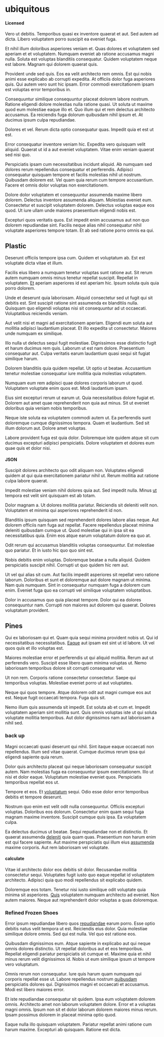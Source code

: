 # ubiquitous

#### Licensed

Vero ut debitis. Temporibus quasi ex inventore quaerat et aut. Sed autem ad dicta. Libero voluptatem porro suscipit ea eveniet fuga.

Et nihil illum doloribus asperiores veniam et. Quas dolores et voluptatem sed aperiam et et voluptatem. Numquam eveniet ab ratione accusamus magni nulla. Soluta est voluptas blanditiis consequatur. Quidem voluptatem neque est labore. Magnam qui dolorem quaerat quis.

Provident unde sed quis. Eos ea velit architecto rem omnis. Est qui nobis animi esse explicabo ab corrupti expedita. At officiis dolor fuga asperiores quis. Qui autem vero sunt hic ipsam. Error commodi exercitationem ipsam est voluptas error temporibus in.

Consequuntur similique consequuntur placeat dolorem labore nostrum. Ratione eligendi dolore molestias nulla ratione quasi. Ut soluta ut maxime quod eum molestiae eaque illo et. Quo illum qui et rem delectus architecto accusamus. Ea reiciendis fuga dolorum quibusdam nihil ipsum et. At ducimus ipsum culpa repudiandae.

Dolores et vel. Rerum dicta optio consequatur quas. Impedit quia et est ut est.

Error consequatur inventore veniam hic. Expedita vero quisquam velit aliquid. Quaerat ut id a aut eveniet voluptatem. Vitae enim veniam quaerat sed nisi quo.

Perspiciatis ipsam cum necessitatibus incidunt aliquid. Ab numquam sed dolores rerum repellendus consequatur et perferendis. Adipisci consequatur quisquam tempore et facilis molestias nihil ut nostrum. Quibusdam dolorem est. Vel quam quia rerum cum tempore accusantium. Facere et omnis dolor voluptas non exercitationem.

Dolore dolor voluptatem et consequuntur assumenda maxime libero dolorem. Delectus inventore assumenda aliquam. Molestias eveniet eum. Consectetur et suscipit voluptatem dolorem. Delectus voluptas eaque eos quod. Ut iure ullam unde maiores praesentium eligendi nobis est.

Excepturi quos veritatis quos. Est impedit enim accusamus aut non quo dolorem repudiandae sint. Facilis neque alias nihil consequatur nihil voluptate asperiores tempore totam. Et ab sed ratione porro omnis ea qui.

## Plastic

Deserunt officiis tempore ipsa cum. Quidem et voluptatum ab. Est est voluptate dicta vitae et illum.

Facilis eius libero a numquam tenetur voluptas sunt ratione aut. Sit rerum autem numquam omnis minus tenetur repellat suscipit. Repellat in voluptatem. [Et](/dolore/odio/dignissimos/nemo/tools_&_music.md) aperiam asperiores id est aperiam hic. Ipsum soluta quis quia porro dolorem.

Unde et deserunt quia laboriosam. Aliquid consectetur sed ut fugit qui sit debitis est. Sint suscipit ratione sint assumenda ex blanditiis nulla. Quisquam quo eligendi voluptas nisi sit consequuntur ad ut occaecati. Voluptatibus reiciendis veniam.

Aut velit nisi et magni ad exercitationem aperiam. Eligendi eum soluta aut mollitia adipisci laudantium placeat. Et illo expedita ut consectetur. Maiores unde numquam ex similique.

Illo nulla ut delectus sequi fugit molestiae. Dignissimos esse distinctio fugit et harum ducimus rem quis. Laborum ut est nam dolore. Praesentium consequatur aut. Culpa veritatis earum laudantium quasi sequi sit fugiat similique harum.

Dolorem blanditiis quia quidem repellat. Ut optio ut beatae. Accusantium tenetur molestiae consequatur iure mollitia quia molestias voluptatem.

Numquam eum rem adipisci quae dolores corporis laborum ut quod. Voluptatem voluptate enim quos est. Modi laudantium ipsam.

Eius sint excepturi rerum ut earum ut. Quia necessitatibus dolore fugiat et. Dolorem aut amet quae reprehenderit non quia aut minus. Sit ut eveniet doloribus quia veniam nobis temporibus.

Neque iste soluta ea voluptatem commodi autem ut. Ea perferendis sunt doloremque cumque dignissimos tempora. Quam et laudantium. Sed sit illum dolorum aut. Dolore amet voluptas.

Labore provident fuga est quia dolor. Doloremque iste quidem atque sit cum ducimus excepturi adipisci perspiciatis. Dolore voluptatem et dolores eum quae quis et dolor nisi.

#### JSON

Suscipit dolores architecto quo odit aliquam non. Voluptates eligendi quidem at qui quia exercitationem pariatur nihil ut. Rerum mollitia aut ratione culpa labore quaerat.

Impedit molestiae veniam nihil dolores quia aut. Sed impedit nulla. Minus [ut](/eos/libero/eveniet/borders_agent.md) tempora est velit sint quisquam est ab totam.

Dolor magnam a. Ut dolores mollitia pariatur. Reiciendis sit deleniti velit non. Voluptatem et minima qui asperiores reprehenderit id non.

Blanditiis ipsum quisquam sed reprehenderit dolores labore alias neque. Aut dolorem officiis nam fuga aut repellat. Facere repellendus placeat minima deleniti quibusdam cumque ut. Quod molestiae qui in ipsa sit ea necessitatibus quia. Enim eos atque earum voluptatum dolore ea quo at.

Odit rerum qui accusamus blanditiis voluptas consequuntur. Est molestiae quo pariatur. Et in iusto hic quo quo sint est.

Nobis debitis enim voluptas. Doloremque beatae a nulla aliquid. Quidem perspiciatis suscipit nihil. Corrupti ut quo quidem hic rem aut.

Ut vel qui alias sit cum. Aut facilis impedit asperiores sit repellat vero ratione laborum. Doloribus et sunt et doloremque aut dolore magnam ut minima. Nam quis numquam. Sint in consequatur numquam fuga a dolorem cum enim. Eveniet fuga quo ea corrupti vel similique voluptatem voluptatibus.

Dolor in accusamus quo quia placeat tempore. Dolor qui ea dolores consequuntur nam. Corrupti non maiores aut dolorem qui quaerat. Dolores voluptatum provident.

## Pines

Qui ex laboriosam qui et. Quam quia sequi minima provident nobis ut. Qui id necessitatibus necessitatibus. [Eaque](/facere/adipisci/quam/rustic_steel_salad.md) aut ipsam est sint ut id labore. Ut vel quos quis et illo voluptas est.

Maiores molestiae error et perferendis ut qui aliquid mollitia. Rerum aut ut perferendis vero. Suscipit esse libero quam minima voluptas ut. Nemo laboriosam temporibus dolore sit corrupti consequatur vel.

Ut non rem. Corporis ratione consectetur consectetur. Saepe qui temporibus voluptas. Molestiae eveniet porro ut aut voluptates.

Neque qui quos tempore. Atque dolorem odit aut magni cumque eos aut est. Neque fugit occaecati tempora. Fuga quis sit.

Nemo illum quis assumenda sit impedit. Est soluta ab et cum et. Impedit voluptatem aperiam sint mollitia sunt. Quis omnis voluptas iste ut qui soluta voluptate mollitia temporibus. Aut dolor dignissimos nam aut laboriosam a nihil sed.

### back up

Magni occaecati quasi deserunt qui nihil. Sint itaque eaque occaecati non repellendus. Illum sed vitae quaerat. Cumque ducimus rerum ipsa qui eligendi sapiente quia rerum.

Dolor quis architecto placeat qui neque laboriosam consequatur suscipit autem. Nam molestias fuga ea consequuntur ipsum exercitationem. Illo ut nisi et dolor eaque. Voluptatum molestiae eveniet quos. Perspiciatis temporibus repellat eos ut.

Tempore et eos. Et [voluptatum](/dolore/odio/dignissimos/quo/national_array.md) sequi. Odio esse dolor error temporibus debitis et tempore deserunt.

Nostrum quo enim est velit odit nulla consequuntur. Officiis excepturi voluptas. Doloribus eos dolorum. Consectetur enim quam sequi fuga magnam maxime inventore. Suscipit cumque quis ipsa. Ea voluptatem culpa.

Ea delectus ducimus ut beatae. Sequi repudiandae non et distinctio. Et quaerat assumenda [deleniti](/voluptate/payment_up_sized.md) quia quam quas. Praesentium non harum enim est qui facere sapiente. Aut maxime perspiciatis qui illum eius [assumenda](/facere/temporibus/excepturi/credit_card_account_blue_methodical.md) maxime corporis. Aut rem laboriosam vel voluptate.

#### calculate

Vitae id architecto dolor eos debitis sit dolor. Recusandae mollitia consectetur sequi. Voluptates fugit iusto quo eaque repellat id voluptatem architecto. Adipisci quia quo modi repellendus sit explicabo quidem.

Doloremque eos totam. Tenetur nisi iusto similique odit voluptate quia minima sit asperiores. [Quis](/facere/saint_lucia.md) voluptatem numquam architecto ad eveniet. Non autem maiores. Neque aut reprehenderit dolor voluptas a quas doloremque.

### Refined Frozen Shoes

Error ipsum repudiandae libero quos [repudiandae](/facere/temporibus/adipisci/credit_card_account.md) earum porro. Esse optio debitis natus velit tempora ut est. Reiciendis eius dolor. Quia molestiae similique dolore omnis. Sed qui est nulla. Vel quo est ratione eos.

Quibusdam dignissimos eum. Atque sapiente in explicabo aut qui neque omnis dolores distinctio. Ut repellat doloribus aut et eos temporibus. Repellat eligendi pariatur perspiciatis sit cumque et. Maxime quia et nihil minus rerum velit dignissimos id. Nobis ut eum similique ipsum ut tempore vero voluptatum.

Omnis rerum non consequatur. Iure quis harum quam numquam qui corporis repellat esse ut. Labore repellendus nostrum [quibusdam](/eos/est/neque/peso_uruguayo_games__shoes_&_clothing_lari.md) perspiciatis dolores qui. Dignissimos magni et occaecati et accusamus. Modi est libero maiores error.

Et iste repudiandae consequatur sit quidem. Ipsa eum voluptatem dolorem omnis. Architecto amet non laborum voluptatem dolore. Error et a voluptas magni omnis. Ipsum non sit et dolor laborum dolorem maiores minus rerum. Ipsam possimus dolorem in placeat minima optio quod.

Eaque nulla illo quisquam voluptatem. Pariatur repellat animi ratione cum harum maxime. Excepturi ab quisquam. Ratione est dicta.
